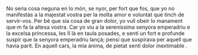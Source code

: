 No seria cosa neguna en lo món, se nyor, per fort que fos, que yo no manifestàs a la majestat vostra per la molta amor e voluntat que tinch de servir-vos. Per bé que sia cosa de gran dolor, yo vull obeir lo manament que·m fa la altesa vostra. Car yo viu a la sereníssima senyora emperadriu e la excelsa princessa, les II là en taula posades, e sentí un fort e profunde suspir que la senyora emperadriu lançà; pensí que suspirava per aquell que havia parit. En aquell cars, la mia ànima, de pietat sentí dolor inextimable . 